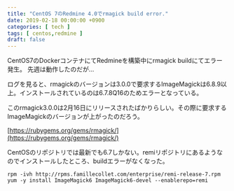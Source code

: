 ```yaml
---
title: "CentOS 7のRedmine 4.0でrmagick build error."
date: 2019-02-18 00:00:00 +0900
categories: [ tech ]
tags: [ centos,redmine ]
draft: false
---
```


CentOS7のDockerコンテナにてRedmineを構築中にrmagick buildにてエラー発生。
先週は動作したのだが...

ログを見ると、rmagickのバージョンは3.0.0で要求するImageMagickは6.8.9以上。インストールされているのは6.7.8Q16のためエラーとなっている。

このrmagick3.0.0は2月16日にリリースされたばかりらしい。その際に要求するImageMagickのバージョンが上がったのだろう。

[https://rubygems.org/gems/rmagick/](https://rubygems.org/gems/rmagick/)

CentOSのリポジトリでは最新でも6.7しかない。remiリポジトリにあるようなのでインストールしたところ、buildエラーがなくなった。
```
rpm -ivh http://rpms.famillecollet.com/enterprise/remi-release-7.rpm
yum -y install ImageMagick6 ImageMagick6-devel --enablerepo=remi
```
